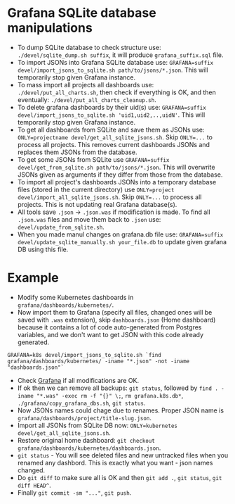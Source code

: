 # Grafana SQLite database manipulations

- To dump SQLite database to check structure use: `./devel/sqlite_dump.sh suffix`, it will produce `grafana_suffix.sql` file.
- To import JSONs into Grafana SQLite database use: `GRAFANA=suffix devel/import_jsons_to_sqlite.sh path/to/jsons/*.json`. This will temporarily stop given Grafana instance.
- To mass import all projects all dashboards use: `./devel/put_all_charts.sh`, then check if everything is OK, and then eventually: `./devel/put_all_charts_cleanup.sh`.
- To delete grafana dashboards by their uid(s) use: `GRAFANA=suffix devel/import_jsons_to_sqlite.sh 'uid1,uid2,..,uidN'`. This will temporarily stop given Grafana instance.
- To get all dashboards from SQLite and save them as JSONs use: `ONLY=projectname devel/get_all_sqlite_jsons.sh`. Skip `ONLY=...` to process all projects. This removes current dashboards JSONs and replaces them JSONs from the database.
- To get some JSONs from SQLite use `GRAFANA=suffix devel/get_from_sqlite.sh path/to/jsons/*.json`. This will overwrite JSONs given as arguments if they differ from those from the database.
- To import all project's dashboards JSONs into a temporary database files (stored in the current directory) use `ONLY=project devel/import_all_sqlite_jsons.sh`. Skip `ONLY=...` to process all projects. This is not updating real Grafana database(s).
- All tools save `.json` -> `.json.was` if modification is made. To find all `.json.was` files and move them back to `.json` use: `devel/update_from_sqlite.sh`.
- When you made manul changes on grafana.db file use: `GRAFANA=suffix devel/update_sqlite_manually.sh your_file.db` to update given grafana DB using this file.

# Example

- Modify some Kubernetes dashboards in `grafana/dashboards/kubernetes/`.
- Now import them to Grafana (specify all files, changed ones will be saved with `.was` extension), skip `dashboards.json` (Home dashboard) because it contains a lot of code auto-generated from Postgres variables, and we don't want to get JSON with this code already generated.
```
GRAFANA=k8s devel/import_jsons_to_sqlite.sh `find grafana/dashboards/kubernetes/ -iname "*.json" -not -iname "dashboards.json"`
```
- Check [Grafana](https://k8s.cncftest.io) if all modifications are OK.
- If ok then we can remove all backups: `git status`, followed by `find . -iname "*.was" -exec rm -f "{}" \;`, `rm grafana.k8s.db*`, `./grafana/copy_grafana_dbs.sh`, `git status`.
- Now JSONs names could chage due to renames. Proper JSON name is `grafana/dashboards/project/title-slug.json`.
- Import all JSONs from SQLite DB now: `ONLY=kubernetes devel/get_all_sqlite_jsons.sh`.
- Restore original home dashboard: `git checkout grafana/dashboards/kubernetes/dashboards.json`.
- `git status` - You will see deleted files and new untracked files when you renamed any dashbord. This is exactly what you want - json names changed.
- Do `git diff` to make sure all is OK and then `git add .`, `git status`, `git diff HEAD^`.
- Finally `git commit -sm "..."`, `git push`.
